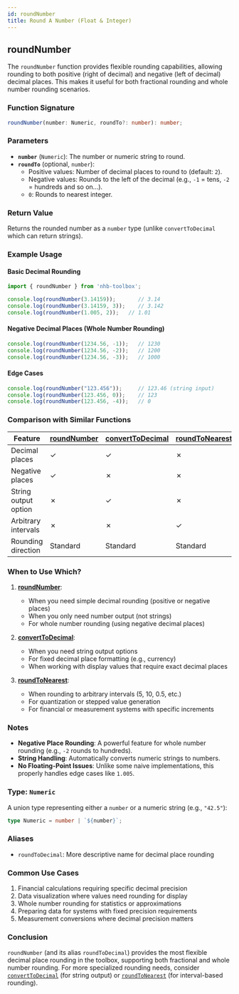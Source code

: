 ```yaml
---
id: roundNumber
title: Round A Number (Float & Integer)
---
```


## roundNumber

The `roundNumber` function provides flexible rounding capabilities, allowing rounding to both positive (right of decimal) and negative (left of decimal) decimal places. This makes it useful for both fractional rounding and whole number rounding scenarios.

### Function Signature  

```typescript
roundNumber(number: Numeric, roundTo?: number): number;
```

### Parameters  

- **`number`** (`Numeric`): The number or numeric string to round.  
- **`roundTo`** (optional, `number`):
  - Positive values: Number of decimal places to round to (default: `2`).
  - Negative values: Rounds to the left of the decimal (e.g., `-1` = tens, `-2` = hundreds and so on...).
  - `0`: Rounds to nearest integer.

### Return Value  

Returns the rounded number as a `number` type (unlike `convertToDecimal` which can return strings).

### Example Usage  

#### Basic Decimal Rounding  

```typescript
import { roundNumber } from 'nhb-toolbox';

console.log(roundNumber(3.14159));       // 3.14
console.log(roundNumber(3.14159, 3));    // 3.142
console.log(roundNumber(1.005, 2));   // 1.01
```

#### Negative Decimal Places (Whole Number Rounding)  

```typescript
console.log(roundNumber(1234.56, -1));   // 1230
console.log(roundNumber(1234.56, -2));   // 1200
console.log(roundNumber(1234.56, -3));   // 1000
```

#### Edge Cases  

```typescript
console.log(roundNumber("123.456"));     // 123.46 (string input)
console.log(roundNumber(123.456, 0));    // 123
console.log(roundNumber(123.456, -4));   // 0
```

### Comparison with Similar Functions  

| Feature              | [roundNumber](#common-use-cases) | [convertToDecimal](convertToDecimal) | [roundToNearest](roundToNearest) |
| -------------------- | -------------------------------- | ------------------------------------ | -------------------------------- |
| Decimal places       | ✓                               | ✓                                   | ✗                               |
| Negative places      | ✓                               | ✗                                   | ✗                               |
| String output option | ✗                               | ✓                                   | ✗                               |
| Arbitrary intervals  | ✗                               | ✗                                   | ✓                               |
| Rounding direction   | Standard                         | Standard                             | Standard                         |

### When to Use Which?

1. **[roundNumber](#common-use-cases)**:
   - When you need simple decimal rounding (positive or negative places)
   - When you only need number output (not strings)
   - For whole number rounding (using negative decimal places)

2. **[convertToDecimal](convertToDecimal)**:
   - When you need string output options
   - For fixed decimal place formatting (e.g., currency)
   - When working with display values that require exact decimal places

3. **[roundToNearest](roundToNearest)**:
   - When rounding to arbitrary intervals (5, 10, 0.5, etc.)
   - For quantization or stepped value generation
   - For financial or measurement systems with specific increments

### Notes  

- **Negative Place Rounding**: A powerful feature for whole number rounding (e.g., `-2` rounds to hundreds).
- **String Handling**: Automatically converts numeric strings to numbers.
- **No Floating-Point Issues**: Unlike some naive implementations, this properly handles edge cases like `1.005`.

### Type: `Numeric`  

A union type representing either a `number` or a numeric string (e.g., `"42.5"`):  

```typescript
type Numeric = number | `${number}`;
```

### Aliases  

- `roundToDecimal`: More descriptive name for decimal place rounding

### Common Use Cases  

1. Financial calculations requiring specific decimal precision
2. Data visualization where values need rounding for display
3. Whole number rounding for statistics or approximations
4. Preparing data for systems with fixed precision requirements
5. Measurement conversions where decimal precision matters

### Conclusion  

`roundNumber` (and its alias `roundToDecimal`) provides the most flexible decimal place rounding in the toolbox, supporting both fractional and whole number rounding. For more specialized rounding needs, consider [`convertToDecimal`](convertToDecimal) (for string output) or [`roundToNearest`](roundToNearest) (for interval-based rounding).
